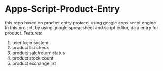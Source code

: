 # Apps-Script-Product-Entry
this repo based on product entry protocol using google apps script engine.
In this project, by using google spreadsheet and script editor, data entry for product.
Features:
1. user login system
2. product list check
3. product sale/return status
4. product stock count
5. product exchange list
